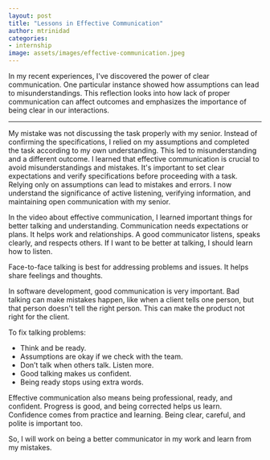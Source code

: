 ```yaml
---
layout: post
title: "Lessons in Effective Communication"
author: mtrinidad
categories: 
- internship
image: assets/images/effective-communication.jpeg
---
```

In my recent experiences, I've discovered the power of clear communication. One particular instance showed how assumptions can lead to misunderstandings. This reflection looks into how lack of proper communication can affect outcomes and emphasizes the importance of being clear in our interactions. 

---
My mistake was not discussing the task properly with my senior. Instead of confirming the specifications, I relied on my assumptions and completed the task according to my own understanding. This led to misunderstanding and a different outcome. I learned that effective communication is crucial to avoid misunderstandings and mistakes. It's important to set clear expectations and verify specifications before proceeding with a task. Relying only on assumptions can lead to mistakes and errors. I now understand the significance of active listening, verifying information, and maintaining open communication with my senior.

In the video about effective communication, I learned important things for better talking and understanding. Communication needs expectations or plans. It helps work and relationships. A good communicator listens, speaks clearly, and respects others. If I want to be better at talking, I should learn how to listen.

Face-to-face talking is best for addressing problems and issues. It helps share feelings and thoughts.

In software development, good communication is very important. Bad talking can make mistakes happen, like when a client tells one person, but that person doesn't tell the right person. This can make the product not right for the client.

To fix talking problems:

- Think and be ready.
- Assumptions are okay if we check with the team.
- Don’t talk when others talk. Listen more.
- Good talking makes us confident.
- Being ready stops using extra words.

Effective communication also means being professional, ready, and confident.  Progress is good, and being corrected helps us learn. Confidence comes from practice and learning. Being clear, careful, and polite is important too.

So, I will work on being a better communicator in my work and learn from my mistakes.